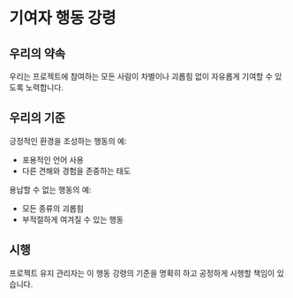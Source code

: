 # 기여자 행동 강령

## 우리의 약속
우리는 프로젝트에 참여하는 모든 사람이 차별이나 괴롭힘 없이 자유롭게 기여할 수 있도록 노력합니다.

## 우리의 기준
긍정적인 환경을 조성하는 행동의 예:
- 포용적인 언어 사용
- 다른 견해와 경험을 존중하는 태도

용납할 수 없는 행동의 예:
- 모든 종류의 괴롭힘
- 부적절하게 여겨질 수 있는 행동

## 시행
프로젝트 유지 관리자는 이 행동 강령의 기준을 명확히 하고 공정하게 시행할 책임이 있습니다.
